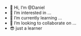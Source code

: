 - 👋 Hi, I’m @Daniel
- 👀 I’m interested in ...
- 🌱 I’m currently learning ...
- 💞️ I’m looking to collaborate on ...
- 😎 just a learner 

<!---
Daniel7896/Daniel7896 is a ✨ special ✨ repository because its `README.md` (this file) appears on your GitHub profile.
You can click the Preview link to take a look at your changes.
--->
